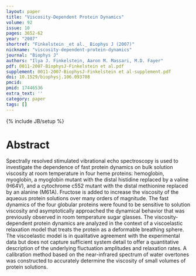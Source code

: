 ```yaml
---
layout: paper
title: "Viscosity-Dependent Protein Dynamics"
volume: 92
issue: 10
pages: 3652-62
year: "2007"
shortref: "Finkelstein _et al._ Biophys J (2007)"
nickname: "viscosity-dependent-protein-dynamics"
journal: "Biophys J"
authors: "Ilya J. Finkelstein, Aaron M. Massari, M.D. Fayer"
pdf: 0011-2007-BiophysJ-Finkelstein et al.pdf
supplement: 0011-2007-BiophysJ-Finkelstein et al-supplement.pdf
doi: 10.1529/biophysj.106.093708
pmcid:
pmid: 17446536
extra_text: ''
category: paper
tags: []
---
```

{% include JB/setup %}

# Abstract

Spectrally resolved stimulated vibrational echo spectroscopy is used to investigate the dependence of fast protein dynamics on bulk solution viscosity at room temperature in four heme proteins: hemoglobin, myoglobin, a myoglobin mutant with the distal histidine replaced by a valine (H64V), and a cytochrome c552 mutant with the distal methionine replaced by an alanine (M61A). Fructose is added to increase the viscosity of the aqueous protein solutions over many orders of magnitude. The fast dynamics of the four globular proteins were found to be sensitive to solution viscosity and asymptotically approached the dynamical behavior that was previously observed in room temperature sugar glasses. The viscosity-dependent protein dynamics are analyzed in the context of a viscoelastic relaxation model that treats the protein as a deformable breathing sphere. The viscoelastic model is in qualitative agreement with the experimental data but does not capture sufficient system detail to offer a quantitative description of the underlying fluctuation amplitudes and relaxation rates. A calibration method based on the near-infrared spectrum of water overtones was constructed to accurately determine the viscosity of small volumes of protein solutions.
